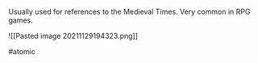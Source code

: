 Usually used for references to the Medieval Times. Very common in RPG games.

![[Pasted image 20211129194323.png]]

#atomic